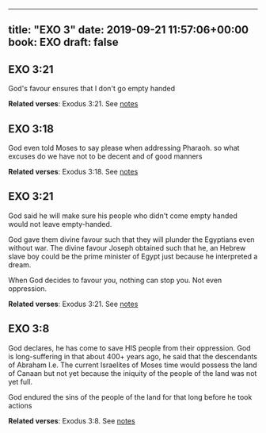 
---
title: "EXO 3"
date: 2019-09-21 11:57:06+00:00
book: EXO
draft: false
---

## EXO 3:21

God's favour ensures that I don't go empty handed

**Related verses**: Exodus 3:21. See [notes](https://my.bible.com/notes/3258227844497269078)


## EXO 3:18

God even told Moses to say please when addressing Pharaoh. so what excuses do we have not to be decent and of good manners

**Related verses**: Exodus 3:18. See [notes](https://my.bible.com/notes/3258226414919082308)


## EXO 3:21

God said he will make sure his people who didn't come empty handed would not leave empty-handed. 

God gave them divine favour such that they will plunder the Egyptians even without war. The divine favour Joseph obtained such that he, an Hebrew slave boy could be the prime minister of Egypt just because he interpreted a dream. 

When God decides to favour you, nothing can stop you. Not even oppression.

**Related verses**: Exodus 3:21. See [notes](https://my.bible.com/notes/2416421576653923043)


## EXO 3:8

God declares,  he has come to save HIS people from their oppression. God is long-suffering in that about 400+ years ago,  he said that the descendants of Abraham I.e. The current Israelites of Moses time would possess the land of Canaan but not yet because the iniquity of the people of the land was not yet full. 

God endured the sins of the people of the land for that long before he took actions

**Related verses**: Exodus 3:8. See [notes](https://my.bible.com/notes/2416402903335690940)

